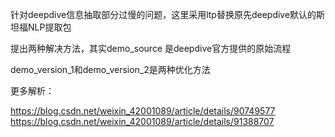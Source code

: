针对deepdive信息抽取部分过慢的问题，这里采用ltp替换原先deepdive默认的斯坦福NLP提取包

提出两种解决方法，其实demo_source 是deepdive官方提供的原始流程

demo_version_1和demo_version_2是两种优化方法

更多解析：

https://blog.csdn.net/weixin_42001089/article/details/90749577
https://blog.csdn.net/weixin_42001089/article/details/91388707
